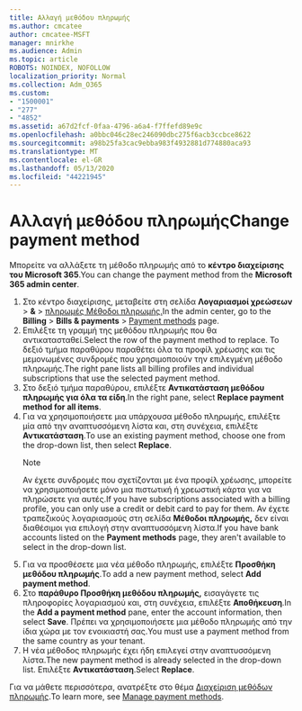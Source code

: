 ```yaml
---
title: Αλλαγή μεθόδου πληρωμής
ms.author: cmcatee
author: cmcatee-MSFT
manager: mnirkhe
ms.audience: Admin
ms.topic: article
ROBOTS: NOINDEX, NOFOLLOW
localization_priority: Normal
ms.collection: Adm_O365
ms.custom:
- "1500001"
- "277"
- "4852"
ms.assetid: a67d2fcf-0faa-4796-a6a4-f7ffefd89e9c
ms.openlocfilehash: a0bbc046c28ec246090dbc275f6acb3ccbce8622
ms.sourcegitcommit: a98b25fa3cac9ebba983f4932881d774880aca93
ms.translationtype: MT
ms.contentlocale: el-GR
ms.lasthandoff: 05/13/2020
ms.locfileid: "44221945"
---
```

# <a name="change-payment-method"></a><span data-ttu-id="23f1c-102">Αλλαγή μεθόδου πληρωμής</span><span class="sxs-lookup"><span data-stu-id="23f1c-102">Change payment method</span></span>

<span data-ttu-id="23f1c-103">Μπορείτε να αλλάξετε τη μέθοδο πληρωμής από το **κέντρο διαχείρισης του Microsoft 365**.</span><span class="sxs-lookup"><span data-stu-id="23f1c-103">You can change the payment method from the **Microsoft 365 admin center**.</span></span>
  
1. <span data-ttu-id="23f1c-104">Στο κέντρο διαχείρισης, μεταβείτε στη σελίδα **Λογαριασμοί χρεώσεων**  >  **&**  >  [πληρωμές Μέθοδοι πληρωμής.](https://go.microsoft.com/fwlink/p/?linkid=2018806)</span><span class="sxs-lookup"><span data-stu-id="23f1c-104">In the admin center, go to the **Billing** > **Bills & payments** > [Payment methods](https://go.microsoft.com/fwlink/p/?linkid=2018806) page.</span></span>
2. <span data-ttu-id="23f1c-105">Επιλέξτε τη γραμμή της μεθόδου πληρωμής που θα αντικατασταθεί.</span><span class="sxs-lookup"><span data-stu-id="23f1c-105">Select the row of the payment method to replace.</span></span> <span data-ttu-id="23f1c-106">Το δεξιό τμήμα παραθύρου παραθέτει όλα τα προφίλ χρέωσης και τις μεμονωμένες συνδρομές που χρησιμοποιούν την επιλεγμένη μέθοδο πληρωμής.</span><span class="sxs-lookup"><span data-stu-id="23f1c-106">The right pane lists all billing profiles and individual subscriptions that use the selected payment method.</span></span>
3. <span data-ttu-id="23f1c-107">Στο δεξιό τμήμα παραθύρου, επιλέξτε **Αντικατάσταση μεθόδου πληρωμής για όλα τα είδη**.</span><span class="sxs-lookup"><span data-stu-id="23f1c-107">In the right pane, select **Replace payment method for all items**.</span></span>
4. <span data-ttu-id="23f1c-108">Για να χρησιμοποιήσετε μια υπάρχουσα μέθοδο πληρωμής, επιλέξτε μία από την αναπτυσσόμενη λίστα και, στη συνέχεια, επιλέξτε **Αντικατάσταση**.</span><span class="sxs-lookup"><span data-stu-id="23f1c-108">To use an existing payment method, choose one from the drop-down list, then select **Replace**.</span></span>
    > [!NOTE]
    > <span data-ttu-id="23f1c-109">Αν έχετε συνδρομές που σχετίζονται με ένα προφίλ χρέωσης, μπορείτε να χρησιμοποιήσετε μόνο μια πιστωτική ή χρεωστική κάρτα για να πληρώσετε για αυτές.</span><span class="sxs-lookup"><span data-stu-id="23f1c-109">If you have subscriptions associated with a billing profile, you can only use a credit or debit card to pay for them.</span></span> <span data-ttu-id="23f1c-110">Αν έχετε τραπεζικούς λογαριασμούς στη σελίδα **Μέθοδοι πληρωμής,** δεν είναι διαθέσιμοι για επιλογή στην αναπτυσσόμενη λίστα.</span><span class="sxs-lookup"><span data-stu-id="23f1c-110">If you have bank accounts listed on the **Payment methods** page, they aren't available to select in the drop-down list.</span></span>
5. <span data-ttu-id="23f1c-111">Για να προσθέσετε μια νέα μέθοδο πληρωμής, επιλέξτε **Προσθήκη μεθόδου πληρωμής**.</span><span class="sxs-lookup"><span data-stu-id="23f1c-111">To add a new payment method, select **Add payment method**.</span></span>
6. <span data-ttu-id="23f1c-112">Στο **παράθυρο Προσθήκη μεθόδου πληρωμής,** εισαγάγετε τις πληροφορίες λογαριασμού και, στη συνέχεια, επιλέξτε **Αποθήκευση**.</span><span class="sxs-lookup"><span data-stu-id="23f1c-112">In the **Add a payment method** pane, enter the account information, then select **Save**.</span></span> <span data-ttu-id="23f1c-113">Πρέπει να χρησιμοποιήσετε μια μέθοδο πληρωμής από την ίδια χώρα με τον ενοικιαστή σας.</span><span class="sxs-lookup"><span data-stu-id="23f1c-113">You must use a payment method from the same country as your tenant.</span></span>
7. <span data-ttu-id="23f1c-114">Η νέα μέθοδος πληρωμής έχει ήδη επιλεγεί στην αναπτυσσόμενη λίστα.</span><span class="sxs-lookup"><span data-stu-id="23f1c-114">The new payment method is already selected in the drop-down list.</span></span> <span data-ttu-id="23f1c-115">Επιλέξτε **Αντικατάσταση**.</span><span class="sxs-lookup"><span data-stu-id="23f1c-115">Select **Replace**.</span></span>

<span data-ttu-id="23f1c-116">Για να μάθετε περισσότερα, ανατρέξτε στο θέμα [Διαχείριση μεθόδων πληρωμής](https://docs.microsoft.com/microsoft-365/commerce/billing-and-payments/manage-payment-methods).</span><span class="sxs-lookup"><span data-stu-id="23f1c-116">To learn more, see [Manage payment methods](https://docs.microsoft.com/microsoft-365/commerce/billing-and-payments/manage-payment-methods).</span></span>